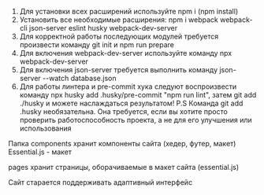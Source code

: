 1. Для установки всех расширений используйте npm i (npm install)
2. Установить все необходимые расширения:
npm i webpack webpack-cli json-server eslint husky webpack-dev-server
3. Для корректной работы последующих модулей требуется произвести команду git init и npm run prepare
4. Для включения webpack-dev-server используйте команду npx webpack-dev-server
5. Для включения json-server требуется выполнить команду json-server --watch database.json
6. Для работы линтера и pre-commit хука следуют воспроизвести команду npx husky add .husky/pre-commit "npm run lint", затем git add ./husky и можете наслаждаться результатом!
P.S Команда git add .husky необязательна. Она требуется, если вы хотите просто проверить работоспособность проекта, а не для его улучшения или использования
   


Папка components хранит компоненты сайта (хедер, футер, макет)
Essential.js - макет

pages хранит страницы, оборачиваемые в макет сайта (essential.js)

Сайт старается поддерживать адаптивный интерфейс
